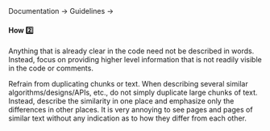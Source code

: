 <div id="path">Documentation &rarr; Guidelines &rarr;</div>

<div id="title">

#### How :two:

</div>

<div id="body">

Anything that is already clear in the code need not be described in words. Instead, focus on providing higher level information that is not readily visible in the code or comments.

Refrain from duplicating chunks or text. When describing several similar algorithms/designs/APIs, etc., do not simply duplicate large chunks of text. Instead, describe the similarity in one place and emphasize only the differences in other places. It is very annoying to see pages and pages of similar text without any indication as to how they differ from each other.

</div>

<div id="extras">
</div>

</div>
